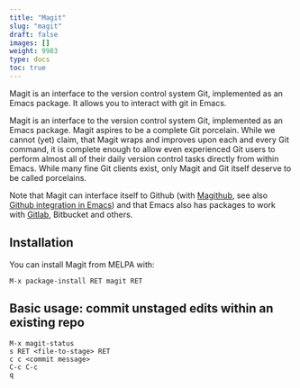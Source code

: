```yaml
---
title: "Magit"
slug: "magit"
draft: false
images: []
weight: 9983
type: docs
toc: true
---
```


Magit is an interface to the version control system Git, implemented as an Emacs package.
It allows you to interact with git in Emacs.

Magit is an interface to the version control system Git,
implemented as an Emacs package.  Magit aspires to be a complete
Git porcelain.  While we cannot (yet) claim, that Magit wraps and
improves upon each and every Git command, it is complete enough to
allow even experienced Git users to perform almost all of their
daily version control tasks directly from within Emacs.  While many
fine Git clients exist, only Magit and Git itself deserve to be
called porcelains.

Note that Magit can interface itself to Github (with [Magithub](https://github.com/vermiculus/magithub/), see also [Github integration in Emacs](http://wikemacs.org/wiki/Github)) and that Emacs also has packages to work with [Gitlab](http://wikemacs.org/wiki/Gitlab), Bitbucket and others.

## Installation
You can install Magit from MELPA with:

    M-x package-install RET magit RET


## Basic usage: commit unstaged edits within an existing repo
    M-x magit-status
    s RET <file-to-stage> RET
    c c <commit message>
    C-c C-c
    q


